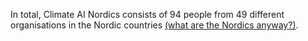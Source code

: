 In total, Climate AI Nordics consists of 94 people from 49 different organisations in <span title="We don&#39;t have a strict requirement for our members to be affiliated with a Nordic institution, neighbours are welcome! However, the content and the events in this network will be based in the Nordic countries.">the Nordic countries <a href="https://www.youtube.com/watch?v=TsXMe8H6iyc">(what are the Nordics anyway?)</a>.</span>
